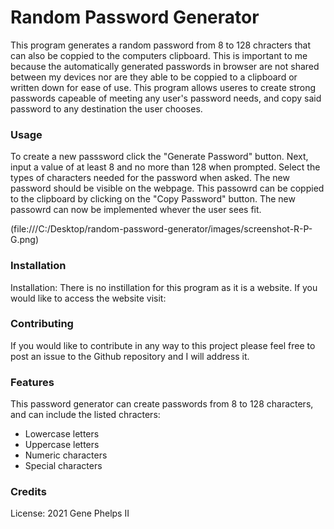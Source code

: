 # Random Password Generator

This program generates a random password from 8 to 128 chracters that can also be coppied to the computers clipboard. This is important to me because the automatically generated passwords in browser are not shared between my devices nor are they able to be coppied to a clipboard or written down for ease of use. This program allows useres to create strong passwords capeable of meeting any user's password needs, and copy said password to any destination the user chooses. 


### Usage

To create a new passsword click the "Generate Password" button. Next, input a value of at least 8 and no more than 128 when prompted. Select the types of characters needed for the password when asked. The new password should be visible on the webpage. This passowrd can be coppied to the clipboard by clicking on the "Copy Password" button. The new passowrd can now be implemented whever the user sees fit.

(file:///C:/Desktop/random-password-generator/images/screenshot-R-P-G.png)

### Installation 

Installation: There is no instillation for this program as it is a website. If you would like to access the website visit: 

### Contributing 

If you would like to contribute in any way to this project please feel free to post an issue to the Github repository and I will address it.

### Features
This password generator can create passwords from 8 to 128 characters, and can include the listed chracters:
* Lowercase letters
* Uppercase letters
* Numeric characters
* Special characters 

### Credits

License: 2021 Gene Phelps II
